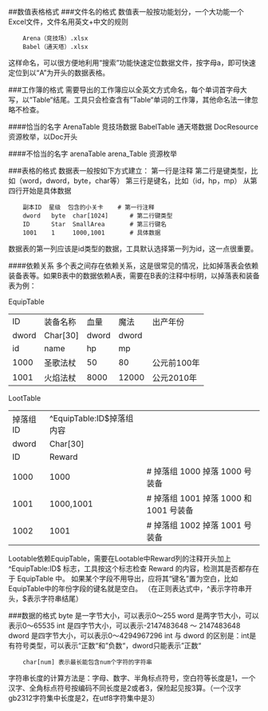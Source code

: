 ##数值表格格式
###文件名的格式
数值表一般按功能划分，一个大功能一个Excel文件，文件名用英文+中文的规则

        Arena（竞技场）.xlsx
        Babel（通天塔）.xlsx
        
这样命名，可以很方便地利用“搜索”功能快速定位数据文件，按字母a，即可快速定位到以“A”为开头的数据表格。

###工作簿的格式
需要导出的工作簿应以全英文方式命名，每个单词首字母大写，以“Table“结尾。工具只会检查含有”Table“单词的工作簿，其他命名法一律忽略不检查。

####恰当的名字
        ArenaTable   竞技场数据
        BabelTable   通天塔数据
        DocResource  资源枚举，以Doc开头
        
####不恰当的名字
        arenaTable
        arena_Table
        资源枚举
        
###表格的格式
数据表一般按如下方式建立：
        第一行是注释
        第二行是键类型，比如（word，dword，byte，char等）
        第三行是键名，比如（id，hp，mp）
        从第四行开始是具体数据

        副本ID  星级  包含的小关卡    # 第一行注释
        dword   byte  char[1024]      # 第二行键类型
        ID      Star  SmallArea       # 第三行键名
        1001    1     1000,1001       # 具体数据
        
数据表的第一列应该是id类型的数据，工具默认选择第一列为id，这一点很重要。

####依赖关系
多个表之间存在依赖关系，这是很常见的情况，比如掉落表会依赖装备表等。如果B表中的数据依赖A表，需要在B表的注释中标明，以掉落表和装备表为例：

EquipTable
<div class="row">
        <div class="span4">
                <table class="table table-bordered table-striped table-condensed">
                <tr>
                        <td>ID</td>
                        <td>装备名称</td>
                        <td>血量</td>
                        <td>魔法</td>
                        <td>出产年份</td>
                </tr>
                <tr>
                        <td>dword</td>
                        <td>Char[30]</td>
                        <td>dword</td>
                        <td>dword</td>
                        <td></td>
                </tr>
                <tr>
                        <td>id</td>
                        <td>name</td>
                        <td>hp</td>
                        <td>mp</td>
                        <td></td>
                </tr>
                <tr>
                        <td>1000</td>
                        <td>圣歌法杖</td>
                        <td>50</td>
                        <td>80</td>
                        <td>公元前100年</td>
                </tr>
                <tr>
                        <td>1001</td>
                        <td>火焰法杖</td>
                        <td>8000</td>
                        <td>12000</td>
                        <td>公元2010年</td>
                </tr>
                </table>
        </div>
</div>

LootTable
<div class="row">
        <div class="span4">
                <table class="table table-bordered table-striped table-condensed">
                        <tr>
                                <td>掉落组ID</td>
                                <td><span color="red">^EquipTable:ID$</span>掉落组内容</td>
                                <td></td>
                        </tr>
                        <tr>
                                <td>dword</td>
                                <td>Char[30]</td>
                                <td></td>
                        </tr>
                        <tr>
                                <td>ID</td>
                                <td>Reward</td>
                                <td></td>
                        </tr>
                        <tr>
                                <td>1000</td>
                                <td>1000</td>
                                <td># 掉落组 1000 掉落 1000 号装备</td>
                        </tr>
                        <tr>
                                <td>1001</td>
                                <td>1000,1001</td>
                                <td># 掉落组 1001 掉落 1000 和 1001 号装备</td>
                        </tr>
                        <tr>
                                <td>1002</td>
                                <td>1001</td>
                                <td># 掉落组 1002 掉落 1001 号装备</td>
                        </tr>
                </table>
        </div>
</div>

Lootable依赖EquipTable，需要在Lootable中Reward列的注释开头加上 ^EquipTable:ID$ 标志，工具按这个标志检查 Reward 的内容，检测其是否都存在于 EquipTable 中。
如果某个字段不用导出，应将其“键名”置为空白，比如EquipTable中的年份字段的键名就是空白。
（在正则表达式中，^表示字符串开头，$表示字符串结尾）

###数据的格式
        byte    是一字节大小，可以表示0～255
        word    是两字节大小，可以表示0～65535
        int     是四字节大小，可以表示-2147483648 ～ 2147483648
        dword   是四字节大小，可以表示0～4294967296
int 与 dword 的区别是：int是有符号类型，可以表示“正数“和”负数“，dword只能表示”正数“

        char[num] 表示最长能包含num个字符的字符串
        
字符串长度的计算方法是：字母、数字、半角标点符号，空白符等长度是1，一个汉字、全角标点符号按编码不同长度是2或者3，保险起见按3算。（一个汉字gb2312字符集中长度是2，在utf8字符集中是3）

        
